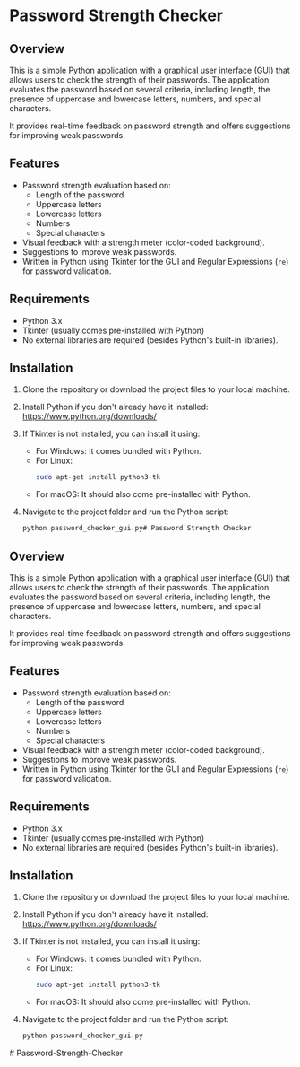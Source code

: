 # Password Strength Checker

## Overview
This is a simple Python application with a graphical user interface (GUI) that allows users to check the strength of their passwords. The application evaluates the password based on several criteria, including length, the presence of uppercase and lowercase letters, numbers, and special characters.

It provides real-time feedback on password strength and offers suggestions for improving weak passwords.

## Features
- Password strength evaluation based on:
  - Length of the password
  - Uppercase letters
  - Lowercase letters
  - Numbers
  - Special characters
- Visual feedback with a strength meter (color-coded background).
- Suggestions to improve weak passwords.
- Written in Python using Tkinter for the GUI and Regular Expressions (`re`) for password validation.

## Requirements
- Python 3.x
- Tkinter (usually comes pre-installed with Python)
- No external libraries are required (besides Python's built-in libraries).

## Installation
1. Clone the repository or download the project files to your local machine.
2. Install Python if you don't already have it installed: https://www.python.org/downloads/
3. If Tkinter is not installed, you can install it using:
   - For Windows: It comes bundled with Python.
   - For Linux:
     ```bash
     sudo apt-get install python3-tk
     ```
   - For macOS: It should also come pre-installed with Python.

4. Navigate to the project folder and run the Python script:
   ```bash
   python password_checker_gui.py# Password Strength Checker

## Overview
This is a simple Python application with a graphical user interface (GUI) that allows users to check the strength of their passwords. The application evaluates the password based on several criteria, including length, the presence of uppercase and lowercase letters, numbers, and special characters.

It provides real-time feedback on password strength and offers suggestions for improving weak passwords.

## Features
- Password strength evaluation based on:
  - Length of the password
  - Uppercase letters
  - Lowercase letters
  - Numbers
  - Special characters
- Visual feedback with a strength meter (color-coded background).
- Suggestions to improve weak passwords.
- Written in Python using Tkinter for the GUI and Regular Expressions (`re`) for password validation.

## Requirements
- Python 3.x
- Tkinter (usually comes pre-installed with Python)
- No external libraries are required (besides Python's built-in libraries).

## Installation
1. Clone the repository or download the project files to your local machine.
2. Install Python if you don't already have it installed: https://www.python.org/downloads/
3. If Tkinter is not installed, you can install it using:
   - For Windows: It comes bundled with Python.
   - For Linux:
     ```bash
     sudo apt-get install python3-tk
     ```
   - For macOS: It should also come pre-installed with Python.

4. Navigate to the project folder and run the Python script:
   ```bash
   python password_checker_gui.py

#   P a s s w o r d - S t r e n g t h - C h e c k e r  
 